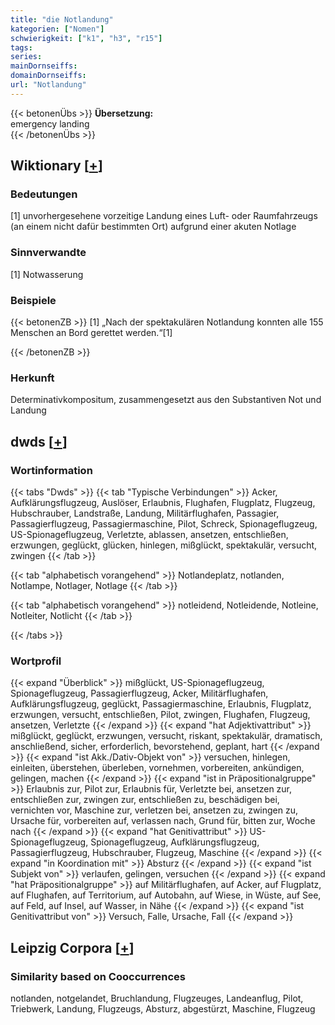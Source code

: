 ```yaml
---
title: "die Notlandung"
kategorien: ["Nomen"]
schwierigkeit: ["k1", "h3", "r15"]
tags:
series:
mainDornseiffs:
domainDornseiffs:
url: "Notlandung"
---
```


{{< betonenÜbs >}}
**Übersetzung:**  
emergency  landing  
{{< /betonenÜbs >}}

## Wiktionary [[+](https://de.wiktionary.org/wiki/Notlandung)]

### Bedeutungen
[1] unvorhergesehene vorzeitige Landung eines Luft- oder Raumfahrzeugs (an einem nicht dafür bestimmten Ort) aufgrund einer akuten Notlage  

### Sinnverwandte
[1] Notwasserung  

### Beispiele
{{< betonenZB >}}
[1] „Nach der spektakulären Notlandung konnten alle 155 Menschen an Bord gerettet werden.“[1]  

{{< /betonenZB >}}
### Herkunft
Determinativkompositum, zusammengesetzt aus den Substantiven Not und Landung  



## dwds [[+](https://www.dwds.de/wb/Notlandung)]

### Wortinformation
{{< tabs "Dwds" >}}
{{< tab "Typische Verbindungen" >}}
Acker, Aufklärungsflugzeug, Auslöser, Erlaubnis, Flughafen, Flugplatz, Flugzeug, Hubschrauber, Landstraße, Landung, Militärflughafen, Passagier, Passagierflugzeug, Passagiermaschine, Pilot, Schreck, Spionageflugzeug, US-Spionageflugzeug, Verletzte, ablassen, ansetzen, entschließen, erzwungen, geglückt, glücken, hinlegen, mißglückt, spektakulär, versucht, zwingen
{{< /tab >}}

{{< tab "alphabetisch vorangehend" >}}
Notlandeplatz, notlanden, Notlampe, Notlager, Notlage
{{< /tab >}}

{{< tab "alphabetisch vorangehend" >}}
notleidend, Notleidende, Notleine, Notleiter, Notlicht
{{< /tab >}}

{{< /tabs >}}

### Wortprofil
{{< expand "Überblick" >}} mißglückt, US-Spionageflugzeug, Spionageflugzeug, Passagierflugzeug, Acker, Militärflughafen, Aufklärungsflugzeug, geglückt, Passagiermaschine, Erlaubnis, Flugplatz, erzwungen, versucht, entschließen, Pilot, zwingen, Flughafen, Flugzeug, ansetzen, Verletzte {{< /expand >}}
{{< expand "hat Adjektivattribut" >}} mißglückt, geglückt, erzwungen, versucht, riskant, spektakulär, dramatisch, anschließend, sicher, erforderlich, bevorstehend, geplant, hart {{< /expand >}}
{{< expand "ist Akk./Dativ-Objekt von" >}} versuchen, hinlegen, einleiten, überstehen, überleben, vornehmen, vorbereiten, ankündigen, gelingen, machen {{< /expand >}}
{{< expand "ist in Präpositionalgruppe" >}} Erlaubnis zur, Pilot zur, Erlaubnis für, Verletzte bei, ansetzen zur, entschließen zur, zwingen zur, entschließen zu, beschädigen bei, vernichten vor, Maschine zur, verletzen bei, ansetzen zu, zwingen zu, Ursache für, vorbereiten auf, verlassen nach, Grund für, bitten zur, Woche nach {{< /expand >}}
{{< expand "hat Genitivattribut" >}} US-Spionageflugzeug, Spionageflugzeug, Aufklärungsflugzeug, Passagierflugzeug, Hubschrauber, Flugzeug, Maschine {{< /expand >}}
{{< expand "in Koordination mit" >}} Absturz {{< /expand >}}
{{< expand "ist Subjekt von" >}} verlaufen, gelingen, versuchen {{< /expand >}}
{{< expand "hat Präpositionalgruppe" >}} auf Militärflughafen, auf Acker, auf Flugplatz, auf Flughafen, auf Territorium, auf Autobahn, auf Wiese, in Wüste, auf See, auf Feld, auf Insel, auf Wasser, in Nähe {{< /expand >}}
{{< expand "ist Genitivattribut von" >}} Versuch, Falle, Ursache, Fall {{< /expand >}}

## Leipzig Corpora [[+](https://corpora.uni-leipzig.de/en/res?word=Notlandung&corpusId=deu_newscrawl-public_2018)]


### Similarity based on Cooccurrences
notlanden, notgelandet, Bruchlandung, Flugzeuges, Landeanflug, Pilot, Triebwerk, Landung, Flugzeugs, Absturz, abgestürzt, Maschine, Flugzeug

